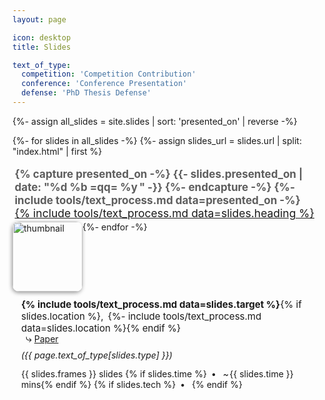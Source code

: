 ```yaml
---
layout: page

icon: desktop
title: Slides

text_of_type:
  competition: 'Competition Contribution'
  conference: 'Conference Presentation'
  defense: 'PhD Thesis Defense'
---
```

{%- assign all_slides = site.slides | sort: 'presented_on' | reverse -%}

<div style='margin:0em 1.5em 0.5em 0'>
{%- for slides in all_slides -%}
  {%- assign slides_url = slides.url | split: "index.html" | first %}
  <div class='heading' style='font-size:1.25em; margin:1em 0 0.125em 0.2em'>
    <span style='opacity: 0.7; font-size: 0.975em; font-weight: bold; margin-right:-0.125em'>
      {% capture presented_on -%}
        {{- slides.presented_on | date: "%d %b =qq= %y&thinsp;" -}}
      {%- endcapture -%}
      {%- include tools/text_process.md data=presented_on -%}
      <i class='fas fa-fw fa-sm fa-chevron-right'></i>
    </span>
    <a href='{{ slides_url }}'>{% include tools/text_process.md data=slides.heading %}</a>
  </div>
  <div class='clearfix' style='width:100%'>
    <a href='{{ slides_url }}' style='float:left'>
      <img src="{{ site.baseurl }}{{ slides.url | split: '/' | reverse | shift | reverse | join: '/' | append: '/thumb.png' }}"
          alt="thumbnail" style='height:8em; border-radius:0.75em; box-shadow:-1px 2px 6px rgba(0,0,0,0.4)'>
    </a>
    <div style='float:left; margin:0 0 0 1em'>
      <div style='font-size:1.075em; margin:0.75em 0 -0.25em 0'>
        <b>{% include tools/text_process.md data=slides.target %}</b>{% if slides.location %},
        &thinsp;{%- include tools/text_process.md data=slides.location %}{% endif %}
      </div>
      <div style='margin:0 0 0.525em 0'>
        &ensp;<span style='font-size:1.25em'>&#x2937;</span>&nbsp;<a href='{{ site.baseurl }}/publications/{{ slides.publink }}'>Paper</a>
      </div>
      <div style='margin:0.5em 0 0.875em 0; font-style:italic'>
        ({{ page.text_of_type[slides.type] }})
      </div>
      <div style='margin:0'>
        {{ slides.frames }} slides {% if slides.time %}&ensp;&bullet;&ensp; ~&hairsp;{{ slides.time }}&thinsp;mins{% endif %} {% if slides.tech %}&ensp;&bullet;&ensp; <abbr title='{{ slides.tech.name }}'><i class='fa-fw {{ slides.tech.icon }}'></i></abbr>{% endif %}
      </div>
    </div>
  </div>
{%- endfor -%}
</div>
